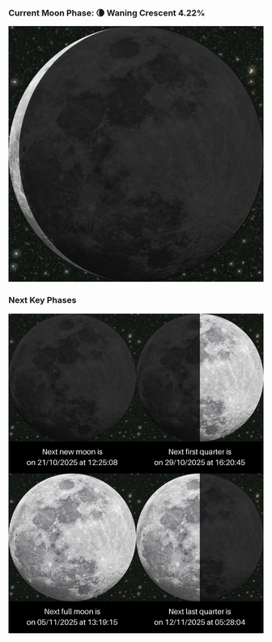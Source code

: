 ### Current Moon Phase: 🌘 Waning Crescent 4.22%
![Moon Phase](moonphase.png)
### Next Key Phases
![Gallery](gallery.png)